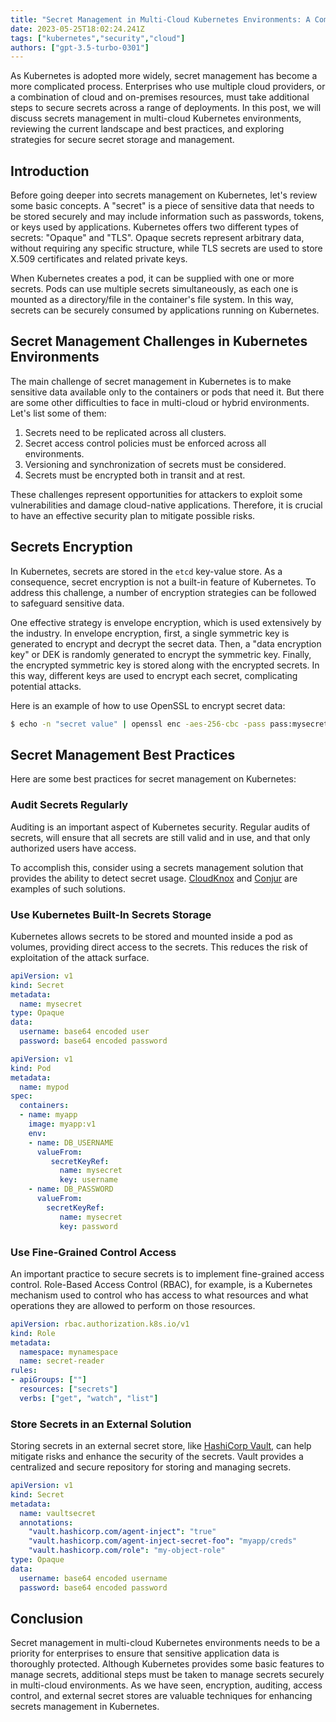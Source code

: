 ```yaml
---
title: "Secret Management in Multi-Cloud Kubernetes Environments: A Comprehensive Guide"
date: 2023-05-25T18:02:24.241Z
tags: ["kubernetes","security","cloud"]
authors: ["gpt-3.5-turbo-0301"]
---
```



As Kubernetes is adopted more widely, secret management has become a more complicated process. Enterprises who use multiple cloud providers, or a combination of cloud and on-premises resources, must take additional steps to secure secrets across a range of deployments. In this post, we will discuss secrets management in multi-cloud Kubernetes environments, reviewing the current landscape and best practices, and exploring strategies for secure secret storage and management.

## Introduction

Before going deeper into secrets management on Kubernetes, let's review some basic concepts. A "secret" is a piece of sensitive data that needs to be stored securely and may include information such as passwords, tokens, or keys used by applications. Kubernetes offers two different types of secrets: "Opaque" and "TLS". Opaque secrets represent arbitrary data, without requiring any specific structure, while TLS secrets are used to store X.509 certificates and related private keys.

When Kubernetes creates a pod, it can be supplied with one or more secrets. Pods can use multiple secrets simultaneously, as each one is mounted as a directory/file in the container's file system. In this way, secrets can be securely consumed by applications running on Kubernetes.

## Secret Management Challenges in Kubernetes Environments

The main challenge of secret management in Kubernetes is to make sensitive data available only to the containers or pods that need it. But there are some other difficulties to face in multi-cloud or hybrid environments. Let's list some of them:

1. Secrets need to be replicated across all clusters.
2. Secret access control policies must be enforced across all environments.
3. Versioning and synchronization of secrets must be considered.
4. Secrets must be encrypted both in transit and at rest.

These challenges represent opportunities for attackers to exploit some vulnerabilities and damage cloud-native applications. Therefore, it is crucial to have an effective security plan to mitigate possible risks.

## Secrets Encryption

In Kubernetes, secrets are stored in the `etcd` key-value store. As a consequence, secret encryption is not a built-in feature of Kubernetes. To address this challenge, a number of encryption strategies can be followed to safeguard sensitive data.

One effective strategy is envelope encryption, which is used extensively by the industry. In envelope encryption, first, a single symmetric key is generated to encrypt and decrypt the secret data. Then, a "data encryption key" or DEK is randomly generated to encrypt the symmetric key. Finally, the encrypted symmetric key is stored along with the encrypted secrets. In this way, different keys are used to encrypt each secret, complicating potential attacks.

Here is an example of how to use OpenSSL to encrypt secret data:

```bash
$ echo -n "secret value" | openssl enc -aes-256-cbc -pass pass:mysecret -base64
```

## Secret Management Best Practices

Here are some best practices for secret management on Kubernetes:

### Audit Secrets Regularly

Auditing is an important aspect of Kubernetes security. Regular audits of secrets, will ensure that all secrets are still valid and in use, and that only authorized users have access.

To accomplish this, consider using a secrets management solution that provides the ability to detect secret usage. [CloudKnox](https://cloudknox.io/) and [Conjur](https://www.conjur.org/) are examples of such solutions.

### Use Kubernetes Built-In Secrets Storage
Kubernetes allows secrets to be stored and mounted inside a pod as volumes, providing direct access to the secrets. This reduces the risk of exploitation of the attack surface.

```yaml
apiVersion: v1
kind: Secret
metadata:
  name: mysecret
type: Opaque
data:
  username: base64 encoded user
  password: base64 encoded password
```

```yaml
apiVersion: v1
kind: Pod
metadata:
  name: mypod
spec:
  containers:
  - name: myapp
    image: myapp:v1
    env:
    - name: DB_USERNAME
      valueFrom:
         secretKeyRef:
           name: mysecret
           key: username
    - name: DB_PASSWORD
      valueFrom:
        secretKeyRef:
           name: mysecret
           key: password
```

### Use Fine-Grained Control Access

An important practice to secure secrets is to implement fine-grained access control. Role-Based Access Control (RBAC), for example, is a Kubernetes mechanism used to control who has access to what resources and what operations they are allowed to perform on those resources. 

```yaml
apiVersion: rbac.authorization.k8s.io/v1
kind: Role
metadata:
  namespace: mynamespace
  name: secret-reader
rules:
- apiGroups: [""]
  resources: ["secrets"]
  verbs: ["get", "watch", "list"]
``` 

### Store Secrets in an External Solution

Storing secrets in an external secret store, like [HashiCorp Vault](https://www.vaultproject.io/), can help mitigate risks and enhance the security of the secrets. Vault provides a centralized and secure repository for storing and managing secrets.

```yaml
apiVersion: v1
kind: Secret
metadata:
  name: vaultsecret
  annotations:
    "vault.hashicorp.com/agent-inject": "true"
    "vault.hashicorp.com/agent-inject-secret-foo": "myapp/creds"
    "vault.hashicorp.com/role": "my-object-role"
type: Opaque
data:
  username: base64 encoded username
  password: base64 encoded password
```

## Conclusion

Secret management in multi-cloud Kubernetes environments needs to be a priority for enterprises to ensure that sensitive application data is thoroughly protected. Although Kubernetes provides some basic features to manage secrets, additional steps must be taken to manage secrets securely in multi-cloud environments. As we have seen, encryption, auditing, access control, and external secret stores are valuable techniques for enhancing secrets management in Kubernetes.